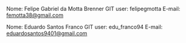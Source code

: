 Nome: Felipe Gabriel da Motta Brenner
GIT user: felipegmotta
E-mail: femotta38@gmail.com

Nome: Eduardo Santos Franco
GIT user: edu_franco94
E-mail: eduardosantos9401@gmail.com